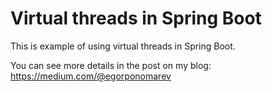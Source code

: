 # Virtual threads in Spring Boot

This is example of using virtual threads in Spring Boot.

You can see more details in the post on my blog: https://medium.com/@egorponomarev
